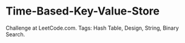 # Time-Based-Key-Value-Store
Challenge at LeetCode.com. Tags: Hash Table, Design, String, Binary Search.
